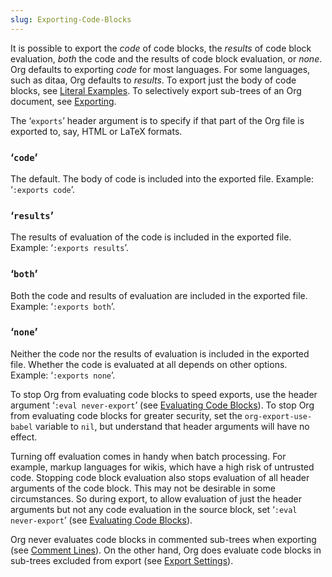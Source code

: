 ```yaml
---
slug: Exporting-Code-Blocks
---
```


It is possible to export the *code* of code blocks, the *results* of code block evaluation, *both* the code and the results of code block evaluation, or *none*. Org defaults to exporting *code* for most languages. For some languages, such as ditaa, Org defaults to *results*. To export just the body of code blocks, see [Literal Examples](/docs/org/Literal-Examples). To selectively export sub-trees of an Org document, see [Exporting](/docs/org/Exporting).

The ‘`exports`’ header argument is to specify if that part of the Org file is exported to, say, HTML or LaTeX formats.

### ‘`code`’

The default. The body of code is included into the exported file. Example: ‘`:exports code`’.

### ‘`results`’

The results of evaluation of the code is included in the exported file. Example: ‘`:exports results`’.

### ‘`both`’

Both the code and results of evaluation are included in the exported file. Example: ‘`:exports both`’.

### ‘`none`’

Neither the code nor the results of evaluation is included in the exported file. Whether the code is evaluated at all depends on other options. Example: ‘`:exports none`’.

To stop Org from evaluating code blocks to speed exports, use the header argument ‘`:eval never-export`’ (see [Evaluating Code Blocks](/docs/org/Evaluating-Code-Blocks)). To stop Org from evaluating code blocks for greater security, set the `org-export-use-babel` variable to `nil`, but understand that header arguments will have no effect.

Turning off evaluation comes in handy when batch processing. For example, markup languages for wikis, which have a high risk of untrusted code. Stopping code block evaluation also stops evaluation of all header arguments of the code block. This may not be desirable in some circumstances. So during export, to allow evaluation of just the header arguments but not any code evaluation in the source block, set ‘`:eval never-export`’ (see [Evaluating Code Blocks](/docs/org/Evaluating-Code-Blocks)).

Org never evaluates code blocks in commented sub-trees when exporting (see [Comment Lines](/docs/org/Comment-Lines)). On the other hand, Org does evaluate code blocks in sub-trees excluded from export (see [Export Settings](/docs/org/Export-Settings)).
